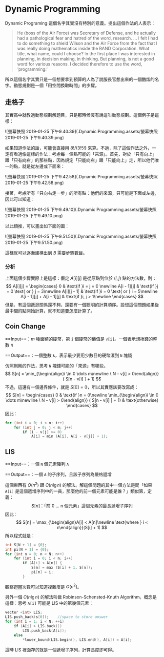 # Dynamic Programming

Dynamic Programing 這個名字其實沒有特別的意義。提出這個作法的人表示：

> He (boss of the Air Force) was Secretary of Defense, and he actually had a pathological fear and hatred of the word, research. ... I felt I had to do something to shield Wilson and the Air Force from the fact that I was really doing mathematics inside the RAND Corporation. What title, what name, could I choose? In the first place I was interested in planning, in decision making, in thinking. But planning, is not a good word for various reasons. I decided therefore to use the word, ‘programming.’

所以這個名字其實只是一個想要拿到預算的人為了說服長官想出來的一個酷炫的名字。動態規劃是一個「用空間換取時間」的步驟。

## 走格子

其實高中就教過動態規劃解題目，只是那時候沒有說這叫動態規劃。這個例子是這樣：

![螢幕快照 2019-01-25 下午9.40.39](.Dynamic Programming.assets/螢幕快照 2019-01-25 下午9.40.39.png)

如果知道作法的話，可能會直接用 $8!/(3!5!)$ 來算。不過，除了這個作法之外，一定有看過像這樣的作法：考慮每一個點可能的「來源」。首先，對於「只有向上」跟「只有向右」的那些點，因為規定「只能向右」跟「只能向上」走，所以他們唯一的點，就是從左邊或下面來：

![螢幕快照 2019-01-25 下午9.42.58](.Dynamic Programming.assets/螢幕快照 2019-01-25 下午9.42.58.png)

接著，考慮所有「只向右走一步」的所有點：他們的來源，只可能是下面或左邊，因此可以知道：

![螢幕快照 2019-01-25 下午9.49.10](.Dynamic Programming.assets/螢幕快照 2019-01-25 下午9.49.10.png)

以此類推，可以畫出如下面的圖：

![螢幕快照 2019-01-25 下午9.51.50](.Dynamic Programming.assets/螢幕快照 2019-01-25 下午9.51.50.png)

 這樣就可以逐漸建構出到 $B$ 需要步驟數目。

### 分析

上面這個步驟實際上是這樣：假定 $A[i][j]$ 是從原點到位於 $(i, j)$ 點的方法數，則：
$$
A[i][j] = \begin{cases}
0 & \text{if }i = j = 0 \newline
A[i - 1][j] & \text{if }j = 0 \text{ or } j = 3\newline
A[i][j - 1] & \text{if }i = 0 \text{ or } i = 5\newline
A[i - 1][j] + A[i - 1][j] & \text{if }i, j > 1\newline
\end{cases}
$$
但是，有這個遞迴關係還不夠，還要有一個聰明的計算順序。設想這個問題如果從最中間的點開始計算，就不知道要怎麼計算了。

## Coin Change

==Input==：$m$ 種面額的硬幣，第 `i` 個硬幣的價值是 `v[i]`。一個表示想換錢的整數 `N`

==Output==：一個整數 `k`，表示最少要用少數目的硬幣湊到 `N` 塊錢

仿照剛剛的作法，思考 `N` 塊錢可能的「來源」有哪些。
$$
S[n] = \min_{\begin{align}i \in 0 \dots m\newline \ N - v[i] > 0\end{align}} ( S[n - v[i] ] + 1)
$$
不過，這還有一個邊界條件，就是 $S[0] = 0$，所以其實應該要改寫成：
$$
S[n] = 
\begin{cases}
0 & \text{if }n = 0\newline
\min_{\begin{align}i \in 0 \dots m\newline \ N - v[i] > 0\end{align}} ( S[n - v[i] ] + 1) & \text{otherwise}
\end{cases}
$$
因此：

```c
for (int i = 0; i < n; i++)
    for (int j = 0; j < m; j++)
        if (i - v[j] >= 0)
            A[i] = min (A[i], A[i - v[j]] + 1);
```

## LIS

==Input==：一個 `N` 個元素陣列 `A`

==Output==：一個 `A` 的子序列，且該子序列為嚴格遞增

這個東西有 $O(n^2)$ 跟 $O(n\lg n)$ 的解法。解這個問題的其中一個方法是問「如果 `A[i]` 是這個遞增序列中的一員，那麼他的前一個元素可能是誰？」類似第，定義：
$$
S[n]：\text{「前 0 ... n 個元素」這個元素的最長遞增子序列}
$$
因此：
$$
S[n] = \max_{\begin{align}A[i] < A[n]\newline \text{where } i < n\end{align}}(S[i] + 1)
$$
所以程式就是：

```c
int S[N + 1] = {0}; 
int pi[N + 1] = {0}; 
for (int n = 0; n < N; n++)
    for (int i = 0; i < n; i++)
        if (A[i] < A[n]) {
            S[n] = max (S[i] + 1, S[n]);
            pi[n] = i;
        }
```

觀察迴圈次數可以知道複雜度是 $O(n^2)​$。

另外一個 $O(n\lg n)$ 的解法叫做 Robinson-Schensted-Knuth Algorithm，概念是這樣：思考 `A[i]` 可能是 LIS 中的第幾個元素：

```c
vector <int> LIS;
LIS.push_back(s[0]);	//space to store answer
for (int i = 1; i < N; ++i)
    if (A[i] > LIS.back())
        LIS.push_back(A[i]);
    else
        *lower_bound(LIS.begin(), LIS.end(), A[i]) = A[i];
```

這時 LIS 裡面存的就是一個遞增子序列，計算長度即可得。


